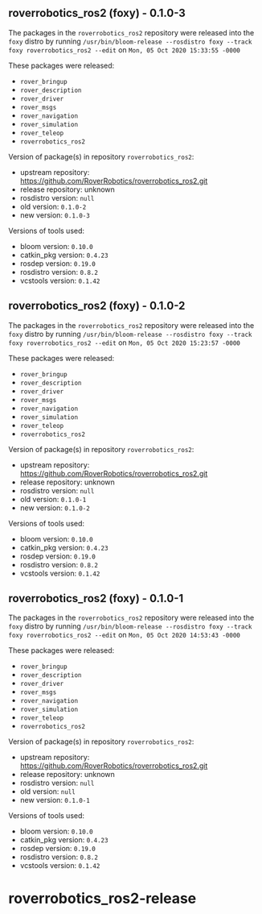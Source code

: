 ## roverrobotics_ros2 (foxy) - 0.1.0-3

The packages in the `roverrobotics_ros2` repository were released into the `foxy` distro by running `/usr/bin/bloom-release --rosdistro foxy --track foxy roverrobotics_ros2 --edit` on `Mon, 05 Oct 2020 15:33:55 -0000`

These packages were released:
- `rover_bringup`
- `rover_description`
- `rover_driver`
- `rover_msgs`
- `rover_navigation`
- `rover_simulation`
- `rover_teleop`
- `roverrobotics_ros2`

Version of package(s) in repository `roverrobotics_ros2`:

- upstream repository: https://github.com/RoverRobotics/roverrobotics_ros2.git
- release repository: unknown
- rosdistro version: `null`
- old version: `0.1.0-2`
- new version: `0.1.0-3`

Versions of tools used:

- bloom version: `0.10.0`
- catkin_pkg version: `0.4.23`
- rosdep version: `0.19.0`
- rosdistro version: `0.8.2`
- vcstools version: `0.1.42`


## roverrobotics_ros2 (foxy) - 0.1.0-2

The packages in the `roverrobotics_ros2` repository were released into the `foxy` distro by running `/usr/bin/bloom-release --rosdistro foxy --track foxy roverrobotics_ros2 --edit` on `Mon, 05 Oct 2020 15:23:57 -0000`

These packages were released:
- `rover_bringup`
- `rover_description`
- `rover_driver`
- `rover_msgs`
- `rover_navigation`
- `rover_simulation`
- `rover_teleop`
- `roverrobotics_ros2`

Version of package(s) in repository `roverrobotics_ros2`:

- upstream repository: https://github.com/RoverRobotics/roverrobotics_ros2.git
- release repository: unknown
- rosdistro version: `null`
- old version: `0.1.0-1`
- new version: `0.1.0-2`

Versions of tools used:

- bloom version: `0.10.0`
- catkin_pkg version: `0.4.23`
- rosdep version: `0.19.0`
- rosdistro version: `0.8.2`
- vcstools version: `0.1.42`


## roverrobotics_ros2 (foxy) - 0.1.0-1

The packages in the `roverrobotics_ros2` repository were released into the `foxy` distro by running `/usr/bin/bloom-release --rosdistro foxy --track foxy roverrobotics_ros2 --edit` on `Mon, 05 Oct 2020 14:53:43 -0000`

These packages were released:
- `rover_bringup`
- `rover_description`
- `rover_driver`
- `rover_msgs`
- `rover_navigation`
- `rover_simulation`
- `rover_teleop`
- `roverrobotics_ros2`

Version of package(s) in repository `roverrobotics_ros2`:

- upstream repository: https://github.com/RoverRobotics/roverrobotics_ros2.git
- release repository: unknown
- rosdistro version: `null`
- old version: `null`
- new version: `0.1.0-1`

Versions of tools used:

- bloom version: `0.10.0`
- catkin_pkg version: `0.4.23`
- rosdep version: `0.19.0`
- rosdistro version: `0.8.2`
- vcstools version: `0.1.42`


# roverrobotics_ros2-release